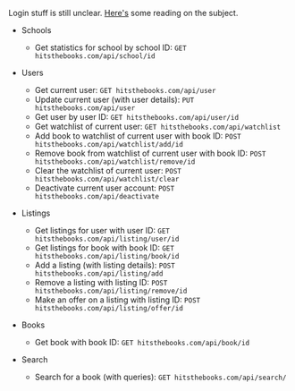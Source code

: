 Login stuff is still unclear. [Here's](http://stackoverflow.com/questions/15496915/how-to-implement-a-secure-rest-api-with-node-js) some reading on the subject. 

- Schools
	- Get statistics for school by school ID:
	`GET hitsthebooks.com/api/school/id`
- Users
	- Get current user: 
	`GET hitsthebooks.com/api/user`
	- Update current user (with user details): 
	`PUT hitsthebooks.com/api/user`
	- Get user by user ID:
	`GET hitsthebooks.com/api/user/id`
	- Get watchlist of current user:
	`GET hitsthebooks.com/api/watchlist`
	- Add book to watchlist of current user with book ID:
	`POST hitsthebooks.com/api/watchlist/add/id`
	- Remove book from watchlist of current user with book ID:
	`POST hitsthebooks.com/api/watchlist/remove/id`
	- Clear the watchlist of current user:
	`POST hitsthebooks.com/api/watchlist/clear`
	- Deactivate current user account:
	`POST hitsthebooks.com/api/deactivate`
	
- Listings
	- Get listings for user with user ID: 
	`GET hitsthebooks.com/api/listing/user/id`
	- Get listings for book with book ID:
	`GET hitsthebooks.com/api/listing/book/id`
	- Add a listing (with listing details):
	`POST hitsthebooks.com/api/listing/add`
	- Remove a listing with listing ID:
	`POST hitsthebooks.com/api/listing/remove/id`
	- Make an offer on a listing with listing ID:
	`POST hitsthebooks.com/api/listing/offer/id`
	
- Books
	- Get book with book ID:
	`GET hitsthebooks.com/api/book/id`

- Search
	- Search for a book (with queries):
	`GET hitsthebooks.com/api/search/`